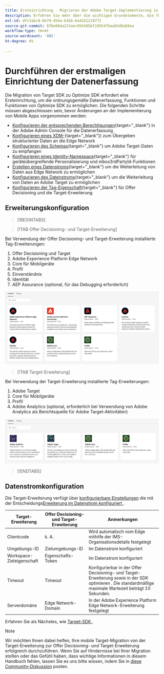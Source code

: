 ```yaml
---
title: Ersteinrichtung - Migrieren der Adobe Target-Implementierung in Ihrer Mobile App zur Offer Decisioning- und Target-Erweiterung
description: Erfahren Sie mehr über die wichtigen Grundelemente, die für Ihre Implementierung von Platform Web SDK erforderlich sind, und richten Sie sie ein
exl-id: dfc5abc8-0e79-454a-b1bb-6a42b1219771
source-git-commit: 876e664a213aec954105bf2d5547baab5d8a84ea
workflow-type: tm+mt
source-wordcount: '401'
ht-degree: 6%

---
```


# Durchführen der erstmaligen Einrichtung der Datenerfassung

Die Migration von Target SDK zu Optimize SDK erfordert eine Ersteinrichtung, um die ordnungsgemäße Datenerfassung, Funktionen und Funktionen von Optimize SDK zu ermöglichen. Die folgenden Schritte müssen abgeschlossen sein, bevor Änderungen an der Implementierung von Mobile Apps vorgenommen werden:

- [Konfigurieren der entsprechenden Berechtigungen](https://experienceleague.adobe.com/en/docs/platform-learn/implement-web-sdk/overview#permissions){target="_blank"} in der Adobe Admin Console für die Datenerfassung
- [Konfigurieren eines XDM-](https://experienceleague.adobe.com/en/docs/platform-learn/implement-mobile-sdk/initial-configuration/create-schema){target="_blank"}) zum Übergeben strukturierter Daten an die Edge Network
- [Konfigurieren des Schemas](https://experienceleague.adobe.com/en/docs/platform-learn/implement-mobile-sdk/experience-cloud/target#update-your-schema){target="_blank"} um Adobe Target-Daten zu empfangen
- [Konfigurieren eines Identity-Namespace](https://experienceleague.adobe.com/en/docs/platform-learn/implement-mobile-sdk/app-implementation/identity#set-up-a-custom-identity-namespace){target="_blank"} für geräteübergreifende Personalisierung und mbox3rdPartyId-Funktionen
- [Erstellen eines Datenstroms](https://experienceleague.adobe.com/en/docs/platform-learn/implement-mobile-sdk/initial-configuration/create-datastream){target="_blank"} um die Weiterleitung von Daten aus Edge Network zu ermöglichen
- [Konfigurieren des Datenstroms](https://experienceleague.adobe.com/en/docs/platform-learn/implement-mobile-sdk/experience-cloud/target#update-datastream-configuration){target="_blank"} um die Weiterleitung von Daten an Adobe Target zu ermöglichen
- [Konfigurieren der Tag-Eigenschaft](https://experienceleague.adobe.com/en/docs/platform-learn/implement-mobile-sdk/experience-cloud/target#install-adobe-journey-optimizer---decisioning-tags-extension){target="_blank"} für Offer Decisioning und die Target-Erweiterung

## Erweiterungskonfiguration

>[!BEGINTABS]

>[!TAB Offer Decisioning- und Target-Erweiterung]

Bei Verwendung der Offer Decisioning- und Target-Erweiterung installierte Tag-Erweiterungen:

1. Offer Decisioning und Target
1. Adobe Experience Platform Edge Network
1. Core für Mobilgeräte
1. Profil
1. Einverständnis
1. Identität
1. AEP Assurance (optional, für das Debugging erforderlich)

![Bei Verwendung der Offer Decisioning- und Target-Erweiterung installierte Tag-Erweiterungen](assets/tag-extensions-decisioning.png)

>[!TAB Target-Erweiterung]

Bei Verwendung der Target-Erweiterung installierte Tag-Erweiterungen:

1. Adobe Target
1. Core für Mobilgeräte
1. Profil
1. Adobe Analytics (optional, erforderlich bei Verwendung von Adobe Analytics als Berichtsquelle für Adobe Target-Aktivitäten)

![Bei Verwendung der Target-Erweiterung installierte Tag-Erweiterungen](assets/tag-extensions-target.png)

>[!ENDTABS]

## Datenstromkonfiguration

Die Target-Erweiterung verfügt über [konfigurierbare Einstellungen](https://developer.adobe.com/client-sdks/solution/adobe-target/#configure-the-target-extension-in-the-data-collection-ui) die mit der Entscheidungs[Erweiterung im Datenstrom konfiguriert ](https://developer.adobe.com/client-sdks/edge/adobe-journey-optimizer-decisioning/#adobe-experience-platform-data-collection-setup).

| Target-Erweiterung | Offer Decisioning- und Target-Erweiterung | Anmerkungen |
| --- | --- | --- | 
| Clientcode | k. A. | Wird automatisch vom Edge mithilfe der IMS-Organisationsdetails festgelegt |
| Umgebungs-ID | Zielumgebungs-ID | Im Datenstrom konfiguriert |
| Workspace-Zieleigenschaft | Eigenschafts-Token | Im Datenstrom konfiguriert |
| Timeout | Timeout | Konfigurierbar in der Offer Decisioning- und Target-Erweiterung sowie in der SDK optimieren . Die standardmäßige maximale Wartezeit beträgt 10 Sekunden. |
| Serverdomäne | Edge Network-Domain | In der Adobe Experience Platform Edge Network-Erweiterung festgelegt |

Erfahren Sie als Nächstes, wie [ Target-SDK ](replace-sdk.md).

>[!NOTE]
>
>Wir möchten Ihnen dabei helfen, Ihre mobile Target-Migration von der Target-Erweiterung zur Offer Decisioning- und Target-Erweiterung erfolgreich durchzuführen. Wenn Sie auf Hindernisse bei Ihrer Migration stoßen oder das Gefühl haben, dass wichtige Informationen in diesem Handbuch fehlen, lassen Sie es uns bitte wissen, indem Sie in [diese Community-Diskussion](https://experienceleaguecommunities.adobe.com/t5/adobe-experience-platform-data/tutorial-discussion-migrate-adobe-target-to-mobile-sdk-on-edge/m-p/747484#M625) posten.
